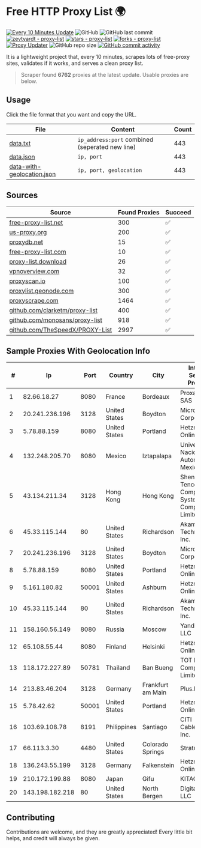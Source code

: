 
# Free HTTP Proxy List 🌍

[![Every 10 Minutes Update](https://github.com/mertguvencli/http-proxy-list/actions/workflows/main.yml/badge.svg?branch=main)](https://github.com/mertguvencli/http-proxy-list/actions/workflows/main.yml)
![GitHub](https://img.shields.io/github/license/mertguvencli/http-proxy-list)
![GitHub last commit](https://img.shields.io/github/last-commit/mertguvencli/http-proxy-list)
[![zevtyardt - proxy-list](https://img.shields.io/static/v1?label=zevtyardt&message=proxy-list&color=blue&logo=github)](https://github.com/zevtyardt/proxy-list "Go to GitHub repo")
[![stars - proxy-list](https://img.shields.io/github/stars/zevtyardt/proxy-list?style=social)](https://github.com/zevtyardt/proxy-list)
[![forks - proxy-list](https://img.shields.io/github/forks/zevtyardt/proxy-list?style=social)](https://github.com/zevtyardt/proxy-list)
[![Proxy Updater](https://github.com/zevtyardt/proxy-list/workflows/Proxy%20Updater/badge.svg)](https://github.com/zevtyardt/proxy-list/actions?query=workflow:"Proxy+Updater")
![GitHub repo size](https://img.shields.io/github/repo-size/zevtyardt/proxy-list)
[![GitHub commit activity](https://img.shields.io/github/commit-activity/m/zevtyardt/proxy-list?logo=commits)](https://github.com/zevtyardt/proxy-list/commits/main)

It is a lightweight project that, every 10 minutes, scrapes lots of free-proxy sites, validates if it works, and serves a clean proxy list.

> Scraper found **6762** proxies at the latest update. Usable proxies are below.

## Usage

Click the file format that you want and copy the URL.

|File|Content|Count|
|----|-------|-----|
|[data.txt](https://raw.githubusercontent.com/mertguvencli/http-proxy-list/main/proxy-list/data.txt)|`ip_address:port` combined (seperated new line)|443|
|[data.json](https://raw.githubusercontent.com/mertguvencli/http-proxy-list/main/proxy-list/data.json)|`ip, port`|443|
|[data-with-geolocation.json](https://raw.githubusercontent.com/mertguvencli/http-proxy-list/main/proxy-list/data-with-geolocation.json)|`ip, port, geolocation`|443|

## Sources

|Source|Found Proxies|Succeed|
|------|-------------|-------|
|[free-proxy-list.net](https://free-proxy-list.net)|300|✅|
|[us-proxy.org](https://www.us-proxy.org)|200|✅|
|[proxydb.net](http://proxydb.net)|15|✅|
|[free-proxy-list.com](https://free-proxy-list.com/?page=&port=&type%5B%5D=http&type%5B%5D=https&up_time=0&search=Search)|10|✅|
|[proxy-list.download](https://www.proxy-list.download/HTTP)|26|✅|
|[vpnoverview.com](https://vpnoverview.com/privacy/anonymous-browsing/free-proxy-servers)|32|✅|
|[proxyscan.io](https://www.proxyscan.io)|100|✅|
|[proxylist.geonode.com](https://proxylist.geonode.com/api/proxy-list?limit=300&page=1&sort_by=lastChecked&sort_type=desc&protocols=http,https)|300|✅|
|[proxyscrape.com](https://api.proxyscrape.com/v2/?request=displayproxies&protocol=http&timeout=10000&country=all&ssl=all&anonymity=all)|1464|✅|
|[github.com/clarketm/proxy-list](https://raw.githubusercontent.com/clarketm/proxy-list/master/proxy-list-raw.txt)|400|✅|
|[github.com/monosans/proxy-list](https://raw.githubusercontent.com/monosans/proxy-list/main/proxies/http.txt)|918|✅|
|[github.com/TheSpeedX/PROXY-List](https://raw.githubusercontent.com/TheSpeedX/PROXY-List/master/http.txt)|2997|✅|


## Sample Proxies With Geolocation Info

|#|Ip|Port|Country|City|Internet Service Provider|
|-|--|----|-------|----|-------------------------|
|1|82.66.18.27|8080|France|Bordeaux|Proxad / Free SAS|
|2|20.241.236.196|3128|United States|Boydton|Microsoft Corporation|
|3|5.78.88.159|8080|United States|Portland|Hetzner Online GmbH|
|4|132.248.205.70|8080|Mexico|Iztapalapa|Universidad Nacional Autonoma de Mexico|
|5|43.134.211.34|3128|Hong Kong|Hong Kong|Shenzhen Tencent Computer Systems Company Limited|
|6|45.33.115.144|80|United States|Richardson|Akamai Technologies, Inc.|
|7|20.241.236.196|3128|United States|Boydton|Microsoft Corporation|
|8|5.78.88.159|8080|United States|Portland|Hetzner Online GmbH|
|9|5.161.180.82|50001|United States|Ashburn|Hetzner Online GmbH|
|10|45.33.115.144|80|United States|Richardson|Akamai Technologies, Inc.|
|11|158.160.56.149|8080|Russia|Moscow|Yandex.Cloud LLC|
|12|65.108.55.44|8080|Finland|Helsinki|Hetzner Online GmbH|
|13|118.172.227.89|50781|Thailand|Ban Bueng|TOT Public Company Limited|
|14|213.83.46.204|3128|Germany|Frankfurt am Main|Plus.line AG|
|15|5.78.42.62|50001|United States|Portland|Hetzner Online GmbH|
|16|103.69.108.78|8191|Philippines|Santiago|CITI Cableworld Inc.|
|17|66.113.3.30|4480|United States|Colorado Springs|StratusIQ|
|18|136.243.55.199|3128|Germany|Falkenstein|Hetzner Online GmbH|
|19|210.172.199.88|8080|Japan|Gifu|KITAGATA|
|20|143.198.182.218|80|United States|North Bergen|DigitalOcean, LLC|



## Contributing

Contributions are welcome, and they are greatly appreciated! Every
little bit helps, and credit will always be given.

